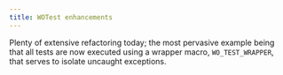 ```yaml
---
title: WOTest enhancements
---
```


Plenty of extensive refactoring today; the most pervasive example being that all tests are now executed using a wrapper macro, `WO_TEST_WRAPPER`, that serves to isolate uncaught exceptions.
